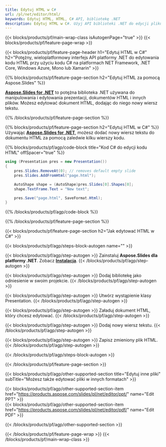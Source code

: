 ```yaml
---
title: Edytuj HTML w C#
url: /pl/net/editor/html/
keywords: Edytuj HTML, HTML, C# API, bibliotekę .NET
description: Edytuj HTML w C#. Użyj API biblioteki .NET do edycji pliku HTML
---
```


{{< blocks/products/pf/main-wrap-class isAutogenPage="true" >}}
{{< blocks/products/pf/feature-page-wrap >}}

{{< blocks/products/pf/feature-page-header h1="Edytuj HTML w C#" h2="Potężny, wieloplatformowy interfejs API platformy .NET do edytowania kodu HTML przy użyciu kodu C# na platformach NET Framework, .NET Core, Windows Azure, Mono lub Xamarin" >}}

{{% blocks/products/pf/feature-page-section h2="Edytuj HTML za pomocą Aspose.Slides" %}}

[**Aspose.Slides for .NET**](https://products.aspose.com/slides/pl/net/) to potężna biblioteka .NET używana do manipulowania i edytowania prezentacji, dokumentów HTML i innych plików. Możesz edytować dokument HTML, dodając do niego nowy wiersz tekstu. 

{{% /blocks/products/pf/feature-page-section %}}




{{% blocks/products/pf/feature-page-section  h2="Edytuj HTML w C#" %}}
Używając [**Aspose.Slides for .NET**](https://products.aspose.com/slides/pl/net/), możesz dodać nowy wiersz tekstu do dokumentu HTML za pomocą zaledwie kilku wierszy kodu.

{{% blocks/products/pf/agp/code-block title="Kod C# do edycji kodu HTML" offSpacer="true" %}}
```cs
using (Presentation pres = new Presentation())
{
    pres.Slides.RemoveAt(0); // removes default empty slide
    pres.Slides.AddFromHtml("page.html");

    AutoShape shape = (AutoShape)pres.Slides[0].Shapes[0];
    shape.TextFrame.Text = "New text";

    pres.Save("page.html", SaveFormat.Html);
}
```
{{% /blocks/products/pf/agp/code-block %}}

{{% /blocks/products/pf/feature-page-section %}}




{{< blocks/products/pf/feature-page-section  h2="Jak edytować HTML w C#" >}}


{{< blocks/products/pf/agp/steps-block-autogen name="" >}}


{{< blocks/products/pf/agp/step-autogen >}}
Zainstaluj **Aspose.Slides dla platformy .NET**. Zobacz [**Instalacja**](https://docs.aspose.com/slides/net/installation/).
{{< /blocks/products/pf/agp/step-autogen >}}

{{< blocks/products/pf/agp/step-autogen >}}
Dodaj bibliotekę jako odniesienie w swoim projekcie.
{{< /blocks/products/pf/agp/step-autogen >}}

{{< blocks/products/pf/agp/step-autogen >}}
Utwórz wystąpienie klasy Presentation.
{{< /blocks/products/pf/agp/step-autogen >}}

{{< blocks/products/pf/agp/step-autogen >}}
Załaduj dokument HTML, który chcesz edytować.
{{< /blocks/products/pf/agp/step-autogen >}}

{{< blocks/products/pf/agp/step-autogen >}}
Dodaj nowy wiersz tekstu.
{{< /blocks/products/pf/agp/step-autogen >}}

{{< blocks/products/pf/agp/step-autogen >}}
Zapisz zmieniony plik HTML.
{{< /blocks/products/pf/agp/step-autogen >}}


{{< /blocks/products/pf/agp/steps-block-autogen >}}


{{< /blocks/products/pf/feature-page-section >}}




{{< blocks/products/pf/agp/other-supported-section title="Edytuj inne pliki" subTitle="Możesz także edytować pliki w innych formatach" >}}

{{< blocks/products/pf/agp/other-supported-section-item href="https://products.aspose.com/slides/pl/net/editor/ppt/" name="Edit PPT" >}}    
{{< blocks/products/pf/agp/other-supported-section-item href="https://products.aspose.com/slides/pl/net/editor/pdf/" name="Edit PDF" >}}  



{{< /blocks/products/pf/agp/other-supported-section >}}

{{< /blocks/products/pf/feature-page-wrap >}}
{{< /blocks/products/pf/main-wrap-class >}}
